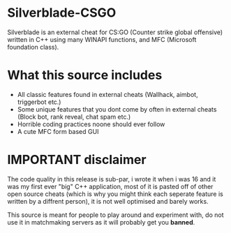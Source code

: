 # Silverblade-CSGO
Silverblade is an external cheat for CS:GO (Counter strike global offensive) written in C++ using many WINAPI functions, and MFC (Microsoft foundation class).

# What this source includes
* All classic features found in external cheats (Wallhack, aimbot, triggerbot etc.)
* Some unique features that you dont come by often in external cheats (Block bot, rank reveal, chat spam etc.)
* Horrible coding practices noone should ever follow
* A cute MFC form based GUI

# IMPORTANT disclaimer
The code quality in this release is sub-par, i wrote it when i was 16 and it was my first ever "big" C++ application, most of it is pasted off of other open source cheats (which is why you might think each seperate feature is written by a diffrent person), it is not well optimised and barely works.

This source is meant for people to play around and experiment with, do not use it in matchmaking servers as it will probably get you **banned**.
